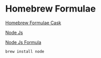 # Homebrew Formulae

[Homebrew Formulae Cask](https://formulae.brew.sh/cask/)

[Node Js](https://nodejs.org/en)

[Node Js Formula](https://formulae.brew.sh/formula/node)

```
brew install node
```